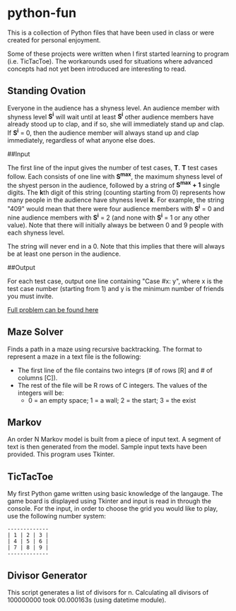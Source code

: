 python-fun
=============
This is a collection of Python files that have been used in class or were created for personal enjoyment.

Some of these projects were written when I first started learning to program (i.e. TicTacToe).  The workarounds used for situations where advanced concepts had not yet been introduced are interesting to read.

Standing Ovation
----------------
Everyone in the audience has a shyness level. An audience member with shyness level **S<sup>i</sup>** will wait until at least **S<sup>i</sup>** other audience members have already stood up to clap, and if so, she will immediately stand up and clap. If **S<sup>i</sup>** = 0, then the audience member will always stand up and clap immediately, regardless of what anyone else does.

##Input

The first line of the input gives the number of test cases, **T**. **T** test cases follow. Each consists of one line with **S<sup>max</sup>**, the maximum shyness level of the shyest person in the audience, followed by a string of **S<sup>max</sup> + 1** single digits. The **k**th digit of this string (counting starting from 0) represents how many people in the audience have shyness level **k**. For example, the string "409" would mean that there were four audience members with **S<sup>i</sup>** = 0 and nine audience members with **S<sup>i</sup>** = 2 (and none with **S<sup>i</sup>** = 1 or any other value). Note that there will initially always be between 0 and 9 people with each shyness level.

The string will never end in a 0. Note that this implies that there will always be at least one person in the audience.

##Output

For each test case, output one line containing "Case #x: y", where x is the test case number (starting from 1) and y is the minimum number of friends you must invite.

[Full problem can be found here](https://code.google.com/codejam/contest/6224486/dashboard)

Maze Solver
------------
Finds a path in a maze using recursive backtracking.  The format to represent a maze in a text file is
the following:
- The first line of the file contains two integrs (# of rows [R] and # of columns [C]).
- The rest of the file will be R rows of C integers.  The values of the integers will be:
  - 0 = an empty space; 1 = a wall; 2 = the start; 3 = the exist

Markov
------
An order N Markov model is built from a piece of input text.  A segment of text is then generated
from the model.  Sample input texts have been provided.  This program uses Tkinter.

TicTacToe
-----
My first Python game written using basic knowledge of the langauge.  The game board is displayed
using Tkinter and input is read in through the console.  For the input, in order to choose the grid
you would like to play, use the following number system:
   
    -------------
    | 1 | 2 | 3 |
    | 4 | 5 | 6 |
    | 7 | 8 | 9 |
    -------------

Divisor Generator
-----------------
This script generates a list of divisors for n.  Calculating all divisors of 100000000 took 00.000163s
(using datetime module).
